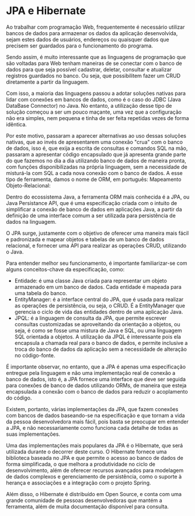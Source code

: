 # JPA e Hibernate
Ao trabalhar com programação Web, frequentemente é necessário utilizar bancos de dados para armazenar os dados da aplicação desenvolvida, sejam estes dados de usuários, endereços ou quaisquer dados que precisem ser guardados para o funcionamento do programa.

Sendo assim, é muito interessante que as linguagens de programação que são voltadas para Web tenham maneiras de se conectar com o banco de dados para que seja possível cadastrar, deletar, consultar e atualizar registros guardados no banco. Ou seja, que possibilitem fazer um CRUD diretamente a partir da linguagem.

Com isso, a maioria das linguagens passou a adotar soluções nativas para lidar com conexões em bancos de dados, como é o caso do JDBC (Java DataBase Connector) no Java. No entanto, a utilização desse tipo de solução começou a ser um pouco maçante, uma vez que a configuração não era simples, nem pequena e tinha de ser feita repetidas vezes de forma idêntica.

Por este motivo, passaram a aparecer alternativas ao uso dessas soluções nativas, que ao invés de apresentarem uma conexão "crua" com o banco de dados, isso é, que exija a escrita de consultas e comandos SQL na mão, passaram a apresentar código encapsulado que já apresenta grande parte do que fazemos no dia a dia utilizando banco de dados de maneira pronta, com funções disponibilizadas na própria linguagem, sem a necessidade de misturá-la com SQL a cada nova conexão com o banco de dados. A esse tipo de ferramenta, damos o nome de ORM, em português: Mapeamento Objeto-Relacional:

Dentro do ecossistema Java, a ferramenta ORM mais conhecida é a JPA, ou Java Persistance API, que é uma especificação criada com o intuito de simplificar a conexão de banco de dados em aplicações Java, a partir da definição de uma interface comum a ser utilizada para persistência de dados na linguagem.

O JPA surge, justamente com o objetivo de oferecer uma maneira mais fácil e padronizada e mapear objetos e tabelas de um banco de dados relacional, e fornecer uma API para realizar as operações CRUD, utilizando o Java.

Para entender melhor seu funcionamento, é importante familiarizar-se com alguns conceitos-chave da especificação, como:

* Entidade: é uma classe Java criada para representar um objeto armazenado em um banco de dados. Cada entidade é mapeada para uma tabela do banco.
* EntityManager: é a interface central do JPA, que é usada para realizar as operações de persistência, ou seja, o CRUD. É a EntityManager que gerencia o ciclo de vida das entidades dentro de uma aplicação Java.
* JPQL: é a linguagem de consulta da JPA, que permite escrever consultas customizadas se aproveitando da orientação a objetos, ou seja, é como se fosse uma mistura de Java e SQL, ou uma linguagem SQL orientada a objetos. A utilização da JPQL é interessante pois ela encapsula a chamada real para o banco de dados, e permite inclusive a troca do banco de dados da aplicação sem a necessidade de alteração no código-fonte.

É importante observar, no entanto, que a JPA é apenas uma especificação entregue pela linguagem e não uma implementação real de conexão a banco de dados, isto é, a JPA fornece uma interface que deve ser seguida para conexões de banco de dados utilizando ORMs, de maneira que esteja encapsulada a conexão com o banco de dados para reduzir o acoplamento do código.

Existem, portanto, várias implementações da JPA, que fazem conexões com bancos de dados baseando-se na especificação e que tornam a vida da pessoa desenvolvedora mais fácil, pois basta se preocupar em entender a JPA, e não necessariamente como funciona cada detalhe de todas as suas implementações.

Uma das implementações mais populares da JPA é o Hibernate, que será utilizada durante o decorrer deste curso. O Hibernate fornece uma biblioteca baseada no JPA e que permite o acesso ao banco de dados de forma simplificada, o que melhora a produtividade no ciclo de desenvolvimento, além de oferecer recursos avançados para modelagem de dados complexos e gerenciamento de persistência, como o suporte à herança e associações e a integração com o projeto Spring.

Além disso, o Hibernate é distribuído em Open Source, e conta com uma grande comunidade de pessoas desenvolvedoras que mantém a ferramenta, além de muita documentação disponível para consulta.
